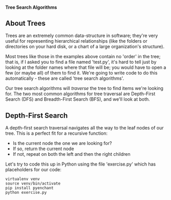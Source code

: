 #### Tree Search Algorithms

## About Trees

Trees are an extremely common data-structure in software; they're very
useful for representing hierarchical relationships (like the folders or
directories on your hard disk, or a chart of a large organization's structure).

Most trees like those in the examples above contain no 'order' in the tree;
that is, if I asked you to find a file named 'test.py', it's hard to tell
just by looking at the folder names where that file will be; you would have
to open a few (or maybe all) of them to find it.  We're going to write code
to do this automatically - these are called 'tree search algorithms'.

Our tree search algorithms will _traverse_ the tree to find items we're
looking for.  The two most common algorithms for tree traversal are
Depth-First Search (DFS) and Breadth-First Search (BFS), and we'll look at
both.


## Depth-First Search

A depth-first search traversal navigates all the way to the leaf nodes of our
tree.  This is a perfect fit for a recursive function:

* Is the current node the one we are looking for?
* If so, return the current node
* If not, repeat on both the left and then the right children

Let's try to code this up in Python using the file 'exercise.py' which
has placeholders for our code:

```
virtualenv venv
source venv/bin/activate
pip install pyenchant
python exercise.py
```
